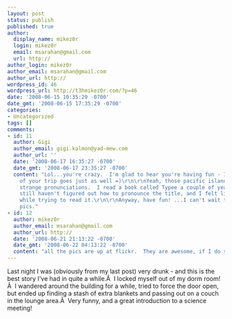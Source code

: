 ```yaml
---
layout: post
status: publish
published: true
author:
  display_name: mikez0r
  login: mikez0r
  email: msarahan@gmail.com
  url: http://
author_login: mikez0r
author_email: msarahan@gmail.com
author_url: http://
wordpress_id: 46
wordpress_url: http://t3hmikez0r.com/?p=46
date: '2008-06-15 10:35:29 -0700'
date_gmt: '2008-06-15 17:35:29 -0700'
categories:
- Uncategorized
tags: []
comments:
- id: 11
  author: Gigi
  author_email: gigi.kalmon@yad-mew.com
  author_url: ''
  date: '2008-06-17 16:35:27 -0700'
  date_gmt: '2008-06-17 23:35:27 -0700'
  content: "Lol...you're crazy.  I'm glad to hear you're having fun - I hope the remainder
    of your trip goes just as well =)\r\n\r\nYeah, those pacific islanders do have
    strange pronunciations.  I read a book called Typee a couple of years back.  I
    still haven't figured out how to pronounce the title, and I felt like a kindergartener
    while trying to read it.\r\n\r\nAnyway, have fun! ...I can't wait to see all the
    pics."
- id: 12
  author: mikez0r
  author_email: msarahan@gmail.com
  author_url: http://
  date: '2008-06-21 21:13:22 -0700'
  date_gmt: '2008-06-22 04:13:22 -0700'
  content: "all the pics are up at flickr.  They are awesome, if I do say so myself.\r\n\r\nhttp://www.flickr.com/photos/msarahan"
---
```

<p>Last night I was (obviously from my last post) very drunk - and this is the best story I've had in quite a while.Â  I locked myself out of my dorm room!Â  I wandered around the building for a while, tried to force the door open, but ended up finding a stash of extra blankets and passing out on a couch in the lounge area.Â  Very funny, and a great introduction to a science meeting!</p>

